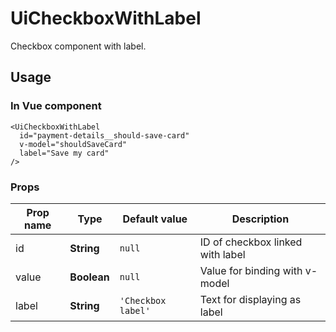 # UiCheckboxWithLabel

Checkbox component with label.

## Usage

### In Vue component

```vue
<UiCheckboxWithLabel
  id="payment-details__should-save-card"
  v-model="shouldSaveCard"
  label="Save my card"
/>
```

### Props

| Prop name | Type | Default value | Description |
| --------- | ---- | ------------- | ----------- |
| id | **String** | `null` | ID of checkbox linked with label |
| value | **Boolean** | `null` | Value for binding with v-model |
| label | **String** | `'Checkbox label'` | Text for displaying as label |
